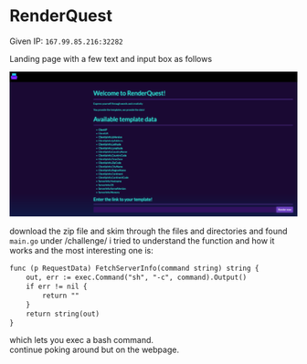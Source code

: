# RenderQuest
Given IP: `167.99.85.216:32282`


Landing page with a few text and input box as follows

![here1](https://github.com/IcariZ/HTB/blob/main/picSource/RendQ/RenderQ1.png)

download the zip file and skim through the files and directories and found `main.go` under /challenge/
i tried to understand the function and how it works and the most interesting one is:
```
func (p RequestData) FetchServerInfo(command string) string {
	out, err := exec.Command("sh", "-c", command).Output()
	if err != nil {
		return ""
	}
	return string(out)
}
```
which lets you exec a bash command.
<br>
continue poking around but on the webpage.
